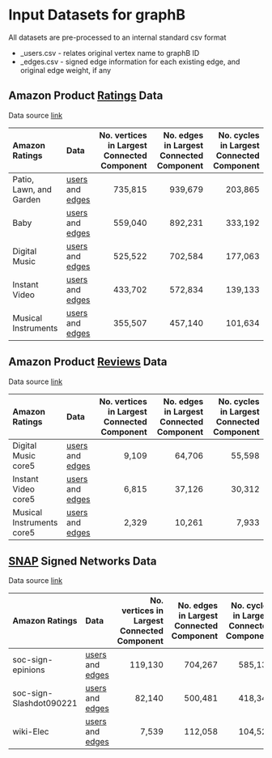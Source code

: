 
# Input Datasets for graphB

All datasets are pre-processed to an internal standard csv format
* _users.csv - relates original vertex name to graphB ID
* _edges.csv - signed edge information for each existing edge, and original edge weight, if any  

## Amazon Product [Ratings](https://jmcauley.ucsd.edu/data/amazon/) Data

Data source [link](https://jmcauley.ucsd.edu/data/amazon/)

| Amazon Ratings | Data             | No. vertices in Largest Connected Component | No. edges  in Largest Connected Component | No. cycles in Largest Connected Component |
| :------------- | :--------------- |  ---------------: |  ---------------: | ---------------: | 
| Patio, Lawn, and Garden | [users](Amazon_Garden_users.csv) and [edges](Amazon_Garden_edges.csv) | 735,815	| 939,679	| 203,865 |
| Baby 	  | [users](Amazon_Baby_users.csv) and [edges](Amazon_Baby_edges.csv) | 559,040 | 892,231 | 333,192 |
| Digital Music	| [users](Amazon_Music_users.csv) and [edges](Amazon_Music_edges.csv) | 525,522	| 702,584	| 177,063	| 
| Instant Video	|  [users](Amazon_Video_users.csv) and [edges](Amazon_Video_edges.csv) | 433,702 | 572,834 | 139,133 |
| Musical Instruments | [users](Amazon_Instruments_users.csv) and [edges](Amazon_Instruments_edges.csv) | 355,507 | 457,140 | 101,634 |

## Amazon Product [Reviews](https://jmcauley.ucsd.edu/data/amazon/) Data

Data source [link](https://jmcauley.ucsd.edu/data/amazon/)

| Amazon Ratings | Data             | No. vertices in Largest Connected Component | No. edges  in Largest Connected Component | No. cycles in Largest Connected Component |
| :------------- | :--------------- |  ---------------: |  ---------------: | ---------------: | 
| Digital Music	core5| [users](amazonDigitalMusic_core5_users.csv) and [edges](amazonDigitalMusic_core5_edges.csv) | 9,109 | 64,706 | 55,598 |
| Instant Video	core5 |  [users](amazonVideo_core5_users.csv) and [edges](amazonVideo_core5_edges.csv) | 6,815 | 37,126 |	30,312 |
| Musical Instruments core5 | [users](amazonMusicalInstruments_core5_users.csv) and [edges](amazonMusicalInstruments_core5_edges.csv) | 2,329	| 10,261 | 7,933 |


## [SNAP](http://snap.stanford.edu/data/index.html#signnets) Signed Networks	Data

Data source [link](http://snap.stanford.edu/data/index.html#signnets) 

| Amazon Ratings | Data             | No. vertices in Largest Connected Component | No. edges  in Largest Connected Component | No. cycles in Largest Connected Component |
| :------------- | :--------------- |  ---------------: |  ---------------: | ---------------: | 
| soc-sign-epinions | [users](eopinions_all_edges.csv) and [edges](eopinions_all_edges.csv) | 119,130	| 704,267	| 585,138 |
| soc-sign-Slashdot090221 |  [users](slashdot_all_users.csv) and [edges](slashdot_all_edges.csv) | 82,140	| 500,481	| 418,342 |
| wiki-Elec | [users](wiki_breadthTiming_users.csv) and [edges](wiki_breadthTiming_edges.csv) | 7,539	| 112,058	| 104,520 |
